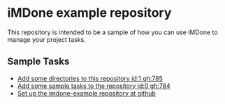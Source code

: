 iMDone example repository
====
This repository is intended to be a sample of how you can use iMDone to manage your project tasks.

Sample Tasks
----
- [Add some directories to this repository id:1 gh:785](#TODO:)
- [Add some sample tasks to the repository id:0 gh:784](#TODO:)
- [Set up the imdone-example repository at github](#DONE:0)

